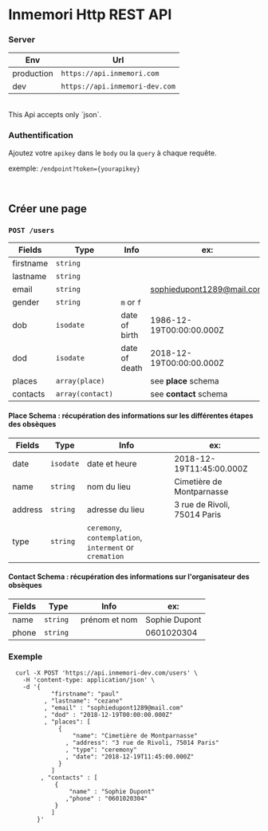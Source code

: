 # Inmemori Http REST API  

### Server

| Env        | Url                              |
|------------|----------------------------------|
| production | `https://api.inmemori.com`       |
| dev        | `https://api.inmemori-dev.com`   |

<br/>
This Api accepts only `json`.

### Authentification

Ajoutez votre `apikey` dans le `body` ou la `query` à chaque requête. 

exemple: `/endpoint?token={yourapikey}`
  
  
<br/>

## Créer une page  

### `POST /users`

| Fields          | Type           | Info                | ex:                            |
|-----------------|----------------|---------------------|--------------------------------|
| firstname       | `string`       |                     |                                |
| lastname        | `string`       |                     |                                |
| email           | `string`       |                     |sophiedupont1289@mail.com       |
| gender          | `string`       | `m` or `f`          |                                |
| dob             | `isodate`      | date of birth       | 1986-12-19T00:00:00.000Z       |
| dod             | `isodate`      | date of death       | 2018-12-19T00:00:00.000Z       |
| places          | `array(place)` |                     | see **place** schema           |
| contacts         | `array(contact)`|                     | see **contact** schema         |


#### Place Schema : récupération des informations sur les différentes étapes des obsèques

| Fields          | Type           | Info                | ex:                            |
|-----------------|----------------|---------------------|--------------------------------|
| date            | `isodate`      | date et heure       | 2018-12-19T11:45:00.000Z       |
| name            | `string`       | nom du lieu         | Cimetière de Montparnasse      |
| address         | `string`       | adresse du lieu     | 3 rue de Rivoli, 75014 Paris   |
| type            | `string`       | `ceremony`, `contemplation`, `interment` or `cremation`|     |


#### Contact Schema : récupération des informations sur l'organisateur des obsèques

| Fields          | Type           | Info                | ex:                            |
|-----------------|----------------|---------------------|--------------------------------|
| name            | `string `      | prénom et nom       | Sophie Dupont                  |
| phone           | `string `      |                     | 0601020304                     |


### Exemple

  ```curl
    curl -X POST 'https://api.inmemori-dev.com/users' \
      -H 'content-type: application/json' \
      -d '{ 
              "firstname": "paul"
            , "lastname": "cezane"
            , "email" : "sophiedupont1289@mail.com"
            , "dod" : "2018-12-19T00:00:00.000Z"
            , "places": [
                { 
                    "name": "Cimetière de Montparnasse"
                  , "address": "3 rue de Rivoli, 75014 Paris"
                  , "type": "ceremony"
                  , "date": "2018-12-19T11:45:00.000Z"
                }
              ]
           , "contacts" : [
               { 
                   "name" : "Sophie Dupont"
                  ,"phone" : "0601020304"
               }
              ] 
          }'
  ```
